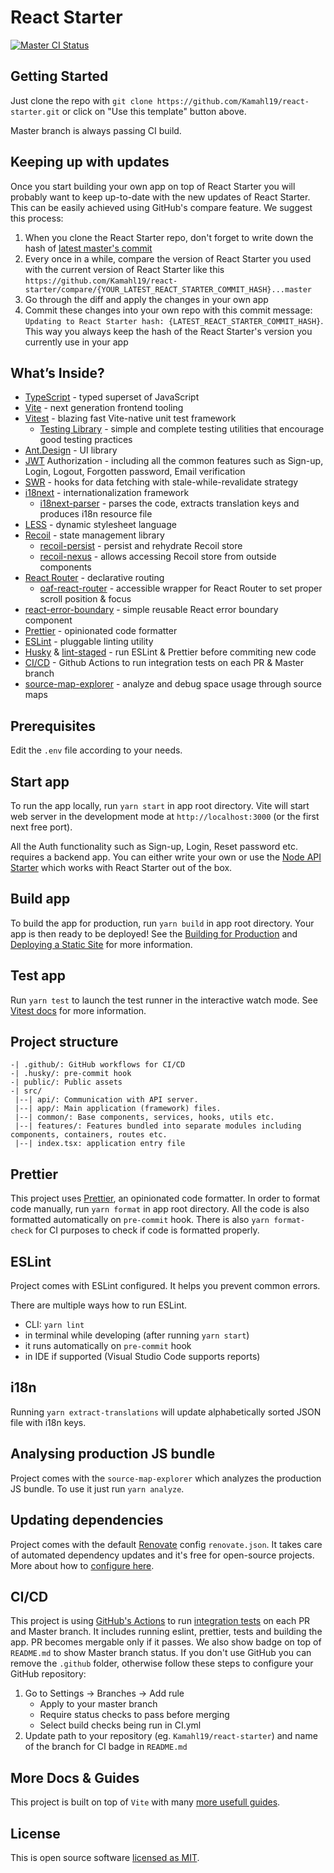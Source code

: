 # React Starter

[![Master CI Status](https://github.com/Kamahl19/react-starter/workflows/CI/badge.svg?branch=master)](https://github.com/Kamahl19/react-starter/actions?query=workflow%3ACI+branch%3Amaster)

## Getting Started

Just clone the repo with `git clone https://github.com/Kamahl19/react-starter.git` or click on "Use this template" button above.

Master branch is always passing CI build.

## Keeping up with updates

Once you start building your own app on top of React Starter you will probably want to keep up-to-date with the new updates of React Starter. This can be easily achieved using GitHub's compare feature. We suggest this process:

1. When you clone the React Starter repo, don't forget to write down the hash of [latest master's commit](https://github.com/Kamahl19/react-starter/commits/master)
2. Every once in a while, compare the version of React Starter you used with the current version of React Starter like this `https://github.com/Kamahl19/react-starter/compare/{YOUR_LATEST_REACT_STARTER_COMMIT_HASH}...master`
3. Go through the diff and apply the changes in your own app
4. Commit these changes into your own repo with this commit message: `Updating to React Starter hash: {LATEST_REACT_STARTER_COMMIT_HASH}`. This way you always keep the hash of the React Starter's version you currently use in your app

## What’s Inside?

- [TypeScript](https://www.typescriptlang.org/) - typed superset of JavaScript
- [Vite](https://vitejs.dev/) - next generation frontend tooling
- [Vitest](https://vitest.dev/) - blazing fast Vite-native unit test framework
  - [Testing Library](https://testing-library.com/) - simple and complete testing utilities that encourage good testing practices
- [Ant.Design](https://ant.design/) - UI library
- [JWT](https://jwt.io/) Authorization - including all the common features such as Sign-up, Login, Logout, Forgotten password, Email verification
- [SWR](https://swr.vercel.app/) - hooks for data fetching with stale-while-revalidate strategy
- [i18next](https://www.i18next.com/) - internationalization framework
  - [i18next-parser](https://github.com/i18next/i18next-parser) - parses the code, extracts translation keys and produces i18n resource file
- [LESS](http://lesscss.org/) - dynamic stylesheet language
- [Recoil](https://recoiljs.org/) - state management library
  - [recoil-persist](https://github.com/polemius/recoil-persist) - persist and rehydrate Recoil store
  - [recoil-nexus](https://github.com/luisanton-io/recoil-nexus) - allows accessing Recoil store from outside components
- [React Router](https://reactrouter.com/) - declarative routing
  - [oaf-react-router](https://github.com/oaf-project/oaf-react-router) - accessible wrapper for React Router to set proper scroll position & focus
- [react-error-boundary](https://github.com/bvaughn/react-error-boundary) - simple reusable React error boundary component
- [Prettier](https://prettier.io/) - opinionated code formatter
- [ESLint](https://eslint.org/) - pluggable linting utility
- [Husky](https://github.com/typicode/husky) & [lint-staged](https://github.com/okonet/lint-staged) - run ESLint & Prettier before commiting new code
- [CI/CD](https://github.com/features/actions) - Github Actions to run integration tests on each PR & Master branch
- [source-map-explorer](https://github.com/danvk/source-map-explorer) - analyze and debug space usage through source maps

## Prerequisites

Edit the `.env` file according to your needs.

## Start app

To run the app locally, run `yarn start` in app root directory. Vite will start web server in the development mode at `http://localhost:3000` (or the first next free port).

All the Auth functionality such as Sign-up, Login, Reset password etc. requires a backend app. You can either write your own or use the [Node API Starter](https://github.com/Kamahl19/node-api-starter) which works with React Starter out of the box.

## Build app

To build the app for production, run `yarn build` in app root directory. Your app is then ready to be deployed! See the [Building for Production](https://vitejs.dev/guide/build.html#browser-compatibility) and [Deploying a Static Site](https://vitejs.dev/guide/static-deploy.html) for more information.

## Test app

Run `yarn test` to launch the test runner in the interactive watch mode. See [Vitest docs](https://vitest.dev/) for more information.

## Project structure

```
-| .github/: GitHub workflows for CI/CD
-| .husky/: pre-commit hook
-| public/: Public assets
-| src/
 |--| api/: Communication with API server.
 |--| app/: Main application (framework) files.
 |--| common/: Base components, services, hooks, utils etc.
 |--| features/: Features bundled into separate modules including components, containers, routes etc.
 |--| index.tsx: application entry file
```

## Prettier

This project uses [Prettier](https://prettier.io/), an opinionated code formatter. In order to format code manually, run `yarn format` in app root directory. All the code is also formatted automatically on `pre-commit` hook. There is also `yarn format-check` for CI purposes to check if code is formatted properly.

## ESLint

Project comes with ESLint configured. It helps you prevent common errors.

There are multiple ways how to run ESLint.

- CLI: `yarn lint`
- in terminal while developing (after running `yarn start`)
- it runs automatically on `pre-commit` hook
- in IDE if supported (Visual Studio Code supports reports)

## i18n

Running `yarn extract-translations` will update alphabetically sorted JSON file with i18n keys.

## Analysing production JS bundle

Project comes with the `source-map-explorer` which analyzes the production JS bundle. To use it just run `yarn analyze`.

## Updating dependencies

Project comes with the default [Renovate](https://renovatebot.com) config `renovate.json`. It takes care of automated dependency updates and it's free for open-source projects. More about how to [configure here](https://renovatebot.com/docs).

## CI/CD

This project is using [GitHub's Actions](https://github.com/features/actions) to run [integration tests](.github/workflows/CI.yml) on each PR and Master branch. It includes running eslint, prettier, tests and building the app. PR becomes mergable only if it passes. We also show badge on top of `README.md` to show Master branch status. If you don't use GitHub you can remove the `.github` folder, otherwise follow these steps to configure your GitHub repository:

1. Go to Settings -> Branches -> Add rule
   - Apply to your master branch
   - Require status checks to pass before merging
   - Select build checks being run in CI.yml
2. Update path to your repository (eg. `Kamahl19/react-starter`) and name of the branch for CI badge in `README.md`

## More Docs & Guides

This project is built on top of `Vite` with many [more usefull guides](https://vitejs.dev/guide/).

## License

This is open source software [licensed as MIT](https://github.com/Kamahl19/react-starter/blob/master/LICENSE).

